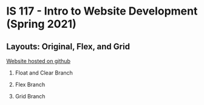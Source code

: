 # IS 117 - Intro to Website Development (Spring 2021)

## Layouts: Original, Flex, and Grid



[Website hosted on github](https://kevnramos.github.io/Online-Marketing-and-Data-Privacy/)

1. Float and Clear Branch

2. Flex Branch

3. Grid Branch